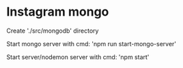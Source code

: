 # Instagram mongo

Create './src/mongodb' directory

Start mongo server with cmd: 'npm run start-mongo-server'

Start server/nodemon server with cmd: 'npm start'